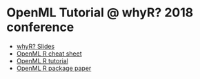 OpenML Tutorial @ whyR? 2018 conference
========
- [whyR? Slides](http://openml.github.io/articles/slides/whyR2018_tutorial/slides_tutorial.html)
- [OpenML R cheat sheet](https://github.com/openml/openml-r/blob/master/vignettes/openml-cheatsheet.pdf)
- [OpenML R tutorial](https://openml.github.io/openml-r)
- [OpenML R package paper](https://arxiv.org/abs/1701.01293)
